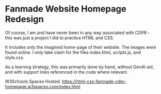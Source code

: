 # Fanmade Website Homepage Redesign

Of course, I am and have never been in any way associated with CDPR - this was just a project I did to practice HTML and CSS.

It includes only the imagined home-page of their website.  The images were found online.  I only take claim for the files index.html, scripts.js, and style.css.

As a learning strategy, this was primarily done by hand, without GenAI aid, and with support links referenced in the code where relevant.

W3Schools Spaces Hosted: https://html-css-fanmade-cdpr-homepage.w3spaces.com/index.html
